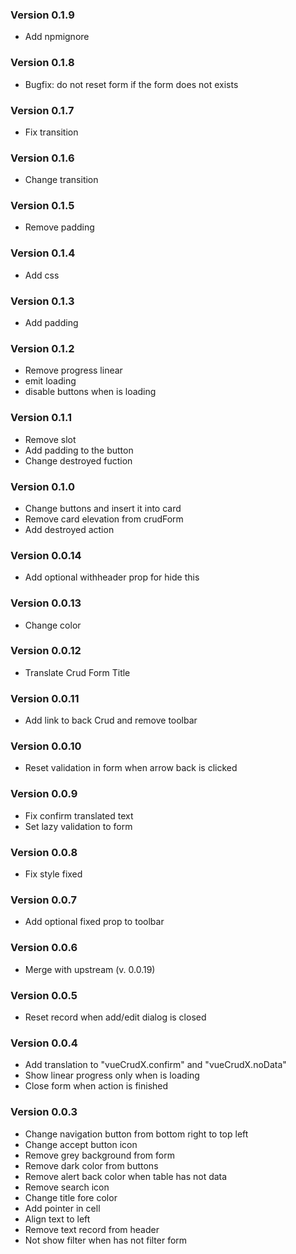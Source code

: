 ### Version 0.1.9
* Add npmignore

### Version 0.1.8
* Bugfix: do not reset form if the form does not exists

### Version 0.1.7
* Fix transition

### Version 0.1.6
* Change transition

### Version 0.1.5
* Remove padding

### Version 0.1.4
* Add css

### Version 0.1.3
* Add padding

### Version 0.1.2
* Remove progress linear
* emit loading
* disable buttons when is loading

### Version 0.1.1
* Remove slot
* Add padding to the button 
* Change destroyed fuction

### Version 0.1.0
* Change buttons and insert it into card 
* Remove card elevation from crudForm
* Add destroyed action

### Version 0.0.14
* Add optional withheader prop for hide this

### Version 0.0.13
* Change color

### Version 0.0.12
* Translate Crud Form Title

### Version 0.0.11
* Add link to back Crud and remove toolbar

### Version 0.0.10
* Reset validation in form when arrow back is clicked

### Version 0.0.9
* Fix confirm translated text
* Set lazy validation to form

### Version 0.0.8
* Fix style fixed

### Version 0.0.7
* Add optional fixed prop to toolbar

### Version 0.0.6
* Merge with upstream (v. 0.0.19)

### Version 0.0.5
* Reset record when add/edit dialog is closed

### Version 0.0.4
* Add translation to "vueCrudX.confirm" and "vueCrudX.noData"
* Show linear progress only when is loading
* Close form when action is finished

### Version 0.0.3

* Change navigation button from bottom right to top left
* Change accept button icon
* Remove grey background from form
* Remove dark color from buttons
* Remove alert back color when table has not data
* Remove search icon
* Change title fore color
* Add pointer in cell
* Align text to left
* Remove text record from header
* Not show filter when has not filter form
